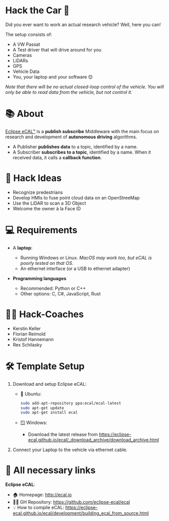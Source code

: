 # Hack the Car 🚗

Did you ever want to work an actual research vehicle? Well, here you can!

The setup consists of:

- A VW Passat
- A Test driver that will drive around for you
- Cameras
- LiDARs
- GPS
- Vehicle Data
- You, your laptop and your software 😊

_Note that there will be no actual closed-loop control of the vehicle. You will only be able to read data from the vehicle, but not control it._

# 📚 About

[Eclipse eCAL™](http://ecal.io) is a **publish subscribe** Middleware with the main focus on research and development of **autonomous driving** algorithms.

- A Publisher **publishes data** to a topic, identified by a name.
- A Subscriber **subscribes to a topic**, identified by a name. When it received data, it calls a **callback function**.

# 👾 Hack Ideas

- Recognize predestrians
- Develop HMIs to fuse point cloud data on an OpenStreeMap
- Use the LiDAR to scan a 3D Object
- Welcome the owner à la Face ID

# 💻 Requirements

- A **laptop**:
    - Running Windows or Linux.
      _MacOS may work too, but eCAL is poorly tested on that OS._
    - An ethernet interface (or a USB to ethernet adapter)

- **Programming languages**
    - Recommended: Python or C++
    - Other options: C, C#, JavaScript, Rust

# 👨‍🏫 Hack-Coaches

- Kerstin Keller
- Florian Reimold
- Kristof Hannemann
- Rex Schilasky

# 🛠 Template Setup

1. Download and setup Eclipse eCAL:
    - 🐧 Ubuntu:
        ```bash
        sudo add-apt-repository ppa:ecal/ecal-latest
        sudo apt-get update
        sudo apt-get install ecal
        ```

    - 🪟 Windows:
        - Download the latest release from https://eclipse-ecal.github.io/ecal/_download_archive/download_archive.html

2. Connect your Laptop to the vehicle via ethernet cable.

# 👀 All necessary links

**Eclipse eCAL**:
- 🏠 Homepage: http://ecal.io
- 👨‍💻 GH Repository: https://github.com/eclipse-ecal/ecal
- 💡 How to compile eCAL: https://eclipse-ecal.github.io/ecal/development/building_ecal_from_source.html
